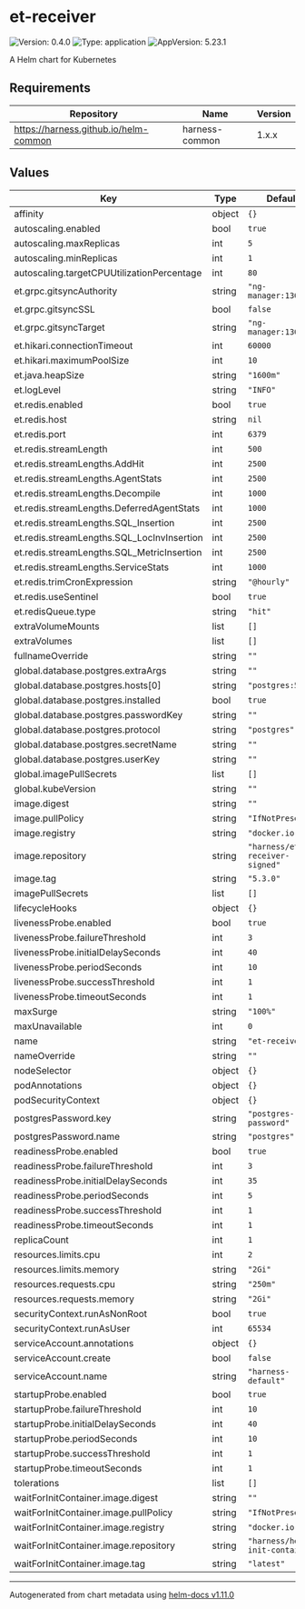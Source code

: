 # et-receiver

![Version: 0.4.0](https://img.shields.io/badge/Version-0.4.0-informational?style=flat-square) ![Type: application](https://img.shields.io/badge/Type-application-informational?style=flat-square) ![AppVersion: 5.23.1](https://img.shields.io/badge/AppVersion-5.23.1-informational?style=flat-square)

A Helm chart for Kubernetes

## Requirements

| Repository | Name | Version |
|------------|------|---------|
| https://harness.github.io/helm-common | harness-common | 1.x.x |

## Values

| Key | Type | Default | Description |
|-----|------|---------|-------------|
| affinity | object | `{}` |  |
| autoscaling.enabled | bool | `true` |  |
| autoscaling.maxReplicas | int | `5` |  |
| autoscaling.minReplicas | int | `1` |  |
| autoscaling.targetCPUUtilizationPercentage | int | `80` |  |
| et.grpc.gitsyncAuthority | string | `"ng-manager:13002"` |  |
| et.grpc.gitsyncSSL | bool | `false` |  |
| et.grpc.gitsyncTarget | string | `"ng-manager:13002"` |  |
| et.hikari.connectionTimeout | int | `60000` |  |
| et.hikari.maximumPoolSize | int | `10` |  |
| et.java.heapSize | string | `"1600m"` |  |
| et.logLevel | string | `"INFO"` |  |
| et.redis.enabled | bool | `true` |  |
| et.redis.host | string | `nil` |  |
| et.redis.port | int | `6379` |  |
| et.redis.streamLength | int | `500` |  |
| et.redis.streamLengths.AddHit | int | `2500` |  |
| et.redis.streamLengths.AgentStats | int | `2500` |  |
| et.redis.streamLengths.Decompile | int | `1000` |  |
| et.redis.streamLengths.DeferredAgentStats | int | `1000` |  |
| et.redis.streamLengths.SQL_Insertion | int | `2500` |  |
| et.redis.streamLengths.SQL_LocInvInsertion | int | `2500` |  |
| et.redis.streamLengths.SQL_MetricInsertion | int | `2500` |  |
| et.redis.streamLengths.ServiceStats | int | `1000` |  |
| et.redis.trimCronExpression | string | `"@hourly"` |  |
| et.redis.useSentinel | bool | `true` |  |
| et.redisQueue.type | string | `"hit"` |  |
| extraVolumeMounts | list | `[]` |  |
| extraVolumes | list | `[]` |  |
| fullnameOverride | string | `""` |  |
| global.database.postgres.extraArgs | string | `""` |  |
| global.database.postgres.hosts[0] | string | `"postgres:5432"` |  |
| global.database.postgres.installed | bool | `true` |  |
| global.database.postgres.passwordKey | string | `""` |  |
| global.database.postgres.protocol | string | `"postgres"` |  |
| global.database.postgres.secretName | string | `""` |  |
| global.database.postgres.userKey | string | `""` |  |
| global.imagePullSecrets | list | `[]` |  |
| global.kubeVersion | string | `""` |  |
| image.digest | string | `""` |  |
| image.pullPolicy | string | `"IfNotPresent"` |  |
| image.registry | string | `"docker.io"` |  |
| image.repository | string | `"harness/et-receiver-signed"` |  |
| image.tag | string | `"5.3.0"` |  |
| imagePullSecrets | list | `[]` |  |
| lifecycleHooks | object | `{}` |  |
| livenessProbe.enabled | bool | `true` |  |
| livenessProbe.failureThreshold | int | `3` |  |
| livenessProbe.initialDelaySeconds | int | `40` |  |
| livenessProbe.periodSeconds | int | `10` |  |
| livenessProbe.successThreshold | int | `1` |  |
| livenessProbe.timeoutSeconds | int | `1` |  |
| maxSurge | string | `"100%"` |  |
| maxUnavailable | int | `0` |  |
| name | string | `"et-receiver"` |  |
| nameOverride | string | `""` |  |
| nodeSelector | object | `{}` |  |
| podAnnotations | object | `{}` |  |
| podSecurityContext | object | `{}` |  |
| postgresPassword.key | string | `"postgres-password"` |  |
| postgresPassword.name | string | `"postgres"` |  |
| readinessProbe.enabled | bool | `true` |  |
| readinessProbe.failureThreshold | int | `3` |  |
| readinessProbe.initialDelaySeconds | int | `35` |  |
| readinessProbe.periodSeconds | int | `5` |  |
| readinessProbe.successThreshold | int | `1` |  |
| readinessProbe.timeoutSeconds | int | `1` |  |
| replicaCount | int | `1` |  |
| resources.limits.cpu | int | `2` |  |
| resources.limits.memory | string | `"2Gi"` |  |
| resources.requests.cpu | string | `"250m"` |  |
| resources.requests.memory | string | `"2Gi"` |  |
| securityContext.runAsNonRoot | bool | `true` |  |
| securityContext.runAsUser | int | `65534` |  |
| serviceAccount.annotations | object | `{}` |  |
| serviceAccount.create | bool | `false` |  |
| serviceAccount.name | string | `"harness-default"` |  |
| startupProbe.enabled | bool | `true` |  |
| startupProbe.failureThreshold | int | `10` |  |
| startupProbe.initialDelaySeconds | int | `40` |  |
| startupProbe.periodSeconds | int | `10` |  |
| startupProbe.successThreshold | int | `1` |  |
| startupProbe.timeoutSeconds | int | `1` |  |
| tolerations | list | `[]` |  |
| waitForInitContainer.image.digest | string | `""` |  |
| waitForInitContainer.image.pullPolicy | string | `"IfNotPresent"` |  |
| waitForInitContainer.image.registry | string | `"docker.io"` |  |
| waitForInitContainer.image.repository | string | `"harness/helm-init-container"` |  |
| waitForInitContainer.image.tag | string | `"latest"` |  |

----------------------------------------------
Autogenerated from chart metadata using [helm-docs v1.11.0](https://github.com/norwoodj/helm-docs/releases/v1.11.0)
